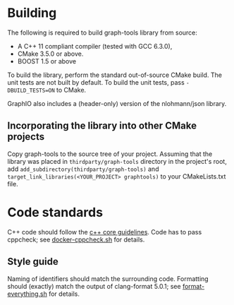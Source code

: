 # Building

The following is required to build graph-tools library from source:

- A C++ 11 compliant compiler (tested with GCC 6.3.0),
- CMake 3.5.0 or above.
- BOOST 1.5 or above

To build the library, perform the standard out-of-source CMake build. The unit
tests are not built by default. To build the unit tests, pass `-DBUILD_TESTS=ON`
to CMake.

GraphIO also includes a (header-only) version of the nlohmann/json library.

## Incorporating the library into other CMake projects

Copy graph-tools to the source tree of your project. Assuming that the library
was placed in `thirdparty/graph-tools` directory in the project's root, add
`add_subdirectory(thirdparty/graph-tools)` and
`target_link_libraries(<YOUR_PROJECT> graphtools)` to your CMakeLists.txt file.

# Code standards
C++ code should follow the [c++ core guidelines](https://github.com/isocpp/CppCoreGuidelines/blob/master/CppCoreGuidelines.md). 
Code has to pass cppcheck; see [docker-cppcheck.sh](/src/sh/docker-cppcheck.sh) for details.

## Style guide
Naming of identifiers should match the surrounding code. 
Formatting should (exactly) match the output of clang-format 5.0.1; see [format-everything.sh](/src/sh/format-everything.sh) for details.
